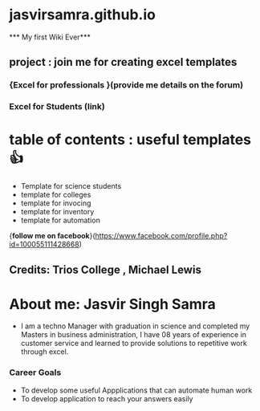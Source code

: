 # jasvirsamra.github.io
*** My first Wiki Ever***
## project : join me for creating excel templates
### {Excel for professionals }(provide me details on the forum)
### Excel for Students (link)

# table of contents : useful templates 👍
 - Template for science students
 - template for colleges
 - template for invocing
 - template for inventory
 - template for automation
  
{**follow me on facebook**}(https://www.facebook.com/profile.php?id=100055111428668)

## Credits: Trios College , Michael Lewis

# About me: Jasvir Singh Samra
- I am a techno Manager with graduation in science and completed my Masters in business administration, I have 08 years of experience in customer service and learned to provide solutions to repetitive work through excel.

### Career Goals
- To develop some useful Appplications that can automate human work
- To develop application to reach your answers easily

